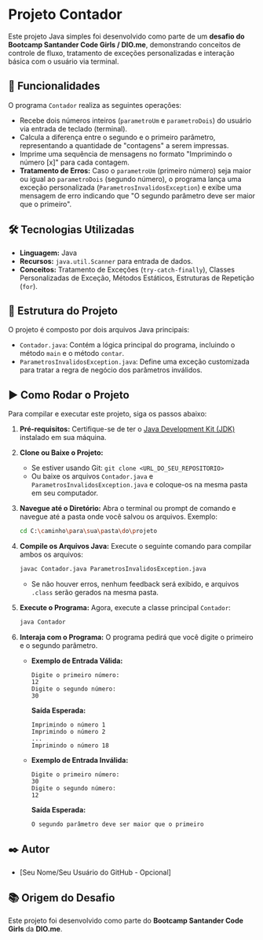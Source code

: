 # Projeto Contador

Este projeto Java simples foi desenvolvido como parte de um **desafio do Bootcamp Santander Code Girls / DIO.me**, demonstrando conceitos de controle de fluxo, tratamento de exceções personalizadas e interação básica com o usuário via terminal.

## 🚀 Funcionalidades

O programa `Contador` realiza as seguintes operações:

* Recebe dois números inteiros (`parametroUm` e `parametroDois`) do usuário via entrada de teclado (terminal).
* Calcula a diferença entre o segundo e o primeiro parâmetro, representando a quantidade de "contagens" a serem impressas.
* Imprime uma sequência de mensagens no formato "Imprimindo o número [x]" para cada contagem.
* **Tratamento de Erros:** Caso o `parametroUm` (primeiro número) seja maior ou igual ao `parametroDois` (segundo número), o programa lança uma exceção personalizada (`ParametrosInvalidosException`) e exibe uma mensagem de erro indicando que "O segundo parâmetro deve ser maior que o primeiro".

## 🛠️ Tecnologias Utilizadas

* **Linguagem:** Java
* **Recursos:** `java.util.Scanner` para entrada de dados.
* **Conceitos:** Tratamento de Exceções (`try-catch-finally`), Classes Personalizadas de Exceção, Métodos Estáticos, Estruturas de Repetição (`for`).

## 📁 Estrutura do Projeto

O projeto é composto por dois arquivos Java principais:

* `Contador.java`: Contém a lógica principal do programa, incluindo o método `main` e o método `contar`.
* `ParametrosInvalidosException.java`: Define uma exceção customizada para tratar a regra de negócio dos parâmetros inválidos.

## ▶️ Como Rodar o Projeto

Para compilar e executar este projeto, siga os passos abaixo:

1.  **Pré-requisitos:** Certifique-se de ter o [Java Development Kit (JDK)](https://www.oracle.com/java/technologies/downloads/) instalado em sua máquina.

2.  **Clone ou Baixe o Projeto:**
    * Se estiver usando Git: `git clone <URL_DO_SEU_REPOSITORIO>`
    * Ou baixe os arquivos `Contador.java` e `ParametrosInvalidosException.java` e coloque-os na mesma pasta em seu computador.

3.  **Navegue até o Diretório:**
    Abra o terminal ou prompt de comando e navegue até a pasta onde você salvou os arquivos. Exemplo:
    ```bash
    cd C:\caminho\para\sua\pasta\do\projeto
    ```

4.  **Compile os Arquivos Java:**
    Execute o seguinte comando para compilar ambos os arquivos:
    ```bash
    javac Contador.java ParametrosInvalidosException.java
    ```
    * Se não houver erros, nenhum feedback será exibido, e arquivos `.class` serão gerados na mesma pasta.

5.  **Execute o Programa:**
    Agora, execute a classe principal `Contador`:
    ```bash
    java Contador
    ```

6.  **Interaja com o Programa:**
    O programa pedirá que você digite o primeiro e o segundo parâmetro.

    * **Exemplo de Entrada Válida:**
        ```
        Digite o primeiro número:
        12
        Digite o segundo número:
        30
        ```
        **Saída Esperada:**
        ```
        Imprimindo o número 1
        Imprimindo o número 2
        ...
        Imprimindo o número 18
        ```

    * **Exemplo de Entrada Inválida:**
        ```
        Digite o primeiro número:
        30
        Digite o segundo número:
        12
        ```
        **Saída Esperada:**
        ```
        O segundo parâmetro deve ser maior que o primeiro
        ```

## ✒️ Autor

* [Seu Nome/Seu Usuário do GitHub - Opcional]

## 📚 Origem do Desafio

Este projeto foi desenvolvido como parte do **Bootcamp Santander Code Girls** da **DIO.me**.
